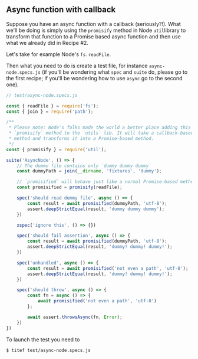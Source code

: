 ## Async function with callback

Suppose you have an async function with a callback (seriously?!). What we'll be doing
is simply using the `promisify` method in Node `util`library to transform that function
to a Promise based async function and then use what we already did in Recipe #2.

Let's take for example Node's `fs.readFile`.

Then what you need to do is create a test file, for instance `async-node.specs.js` (if
you'll be wondering what `spec` and `suite` do, please go to the first recipe; if you'll
be wondering how to use `async` go to the second one).

```javascript
// test/async-node.specs.js

const { readFile } = require('fs');
const { join } = require('path');

/**
 * Please note: Node's folks made the world a better place adding this
 * `promisify` method to the `utils` lib. It will take a callback-based
 * method and transforms it into a Promise-based method.
 */
const { promisify } = require('util');

suite('AsyncNode', () => {
    // The dummy file contains only `dummy dummy dummy`
    const dummyPath = join(__dirname, 'fixtures', 'dummy');

    // `promisified` will behave just like a normal Promise-based method
    const promisified = promisify(readFile);

    spec('should read dummy file', async () => {
        const result = await promisified(dummyPath, 'utf-8');
        assert.deepStrictEqual(result, 'dummy dummy dummy');
    })

    xspec('ignore this', () => {})

    spec('should fail assertion', async () => {
        const result = await promisified(dummyPath, 'utf-8');
        assert.deepStrictEqual(result, 'dummy! dummy! dummy!');
    })

    spec('unhandled', async () => {
        const result = await promisified('not even a path', 'utf-8');
        assert.deepStrictEqual(result, 'dummy! dummy! dummy!');
    })

    spec('should throw', async () => {
        const fn = async () => {
            await promisified('not even a path', 'utf-8')
        };

        await assert.throwsAsync(fn, Error);
    })
})

```

To launch the test you need to

```bash
$ titef test/async-node.specs.js
```
